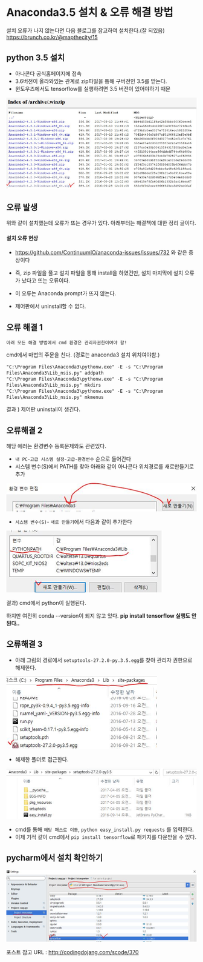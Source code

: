 # Anaconda3.5 설치 & 오류 해결 방법

설치 오류가 나지 않는다면 다음 블로그를 참고하여 설치한다.(잘 되있음)
https://brunch.co.kr/@mapthecity/15

## python 3.5 설치
- 아나콘다 공식홈페이지에 접속
- 3.6버전이 올라와있는 관계로 zip파일을 통해 구버전인 3.5를 받는다.
- 윈도우즈에서도 tensorflow를 실행하려면 3.5 버전이 있어야하기 때문

![1](/assets/1_fvy51j60b.JPG)


## 오류 발생
 위와 같이 설치했는데 오류가 뜨는 경우가 있다.
 아래부터는 해결책에 대한 정리 글이다.
#### 설치 오류 현상
- https://github.com/ContinuumIO/anaconda-issues/issues/732 와 같은 증상이다
- 즉, zip 파일을 풀고 설치 파일을 통해 install을 하였건만, 설치 마지막에 설치 오류가 났다고 뜨는 오류이다.

- 이 오류는 Anaconda prompt가 뜨지 않는다.
- 제어판에서 uninstall할 수 없다.

## 오류 해결 1
`아래 모든 해결 방법에서 cmd 환경은 관리자권한이여야 함!`

cmd에서 마법의 주문을 친다. (경로는 anaconda3 설치 위치여야함.)
```
"C:\Program Files\Anaconda3\pythonw.exe" -E -s "C:\Program Files\Anaconda3\Lib_nsis.py" addpath
"C:\Program Files\Anaconda3\pythonw.exe" -E -s "C:\Program Files\Anaconda3\Lib_nsis.py" mkdirs
"C:\Program Files\Anaconda3\pythonw.exe" -E -s "C:\Program Files\Anaconda3\Lib_nsis.py" mkmenus
```
결과 ) 제어판 uninstall이 생긴다.

## 오류해결 2
해당 에러는 환경변수 등록문제와도 관련있다.
- `내 PC`-`고급 시스템 설정`-`고급`-`환경변수` 순으로 들어간다
- 시스템 변수(S)에서 PATH를 찾아 아래와 같이 아나콘다 위치경로를 새로만들기로 추가

![2](/assets/2_r1yjfrd8k.JPG)


- `시스템 변수(S)`- `새로 만들기`에서 다음과 같이 추가한다

![3](/assets/3_vckrgn229.JPG)

결과) cmd에서 python이 실행된다.

하지만 여전히 conda --version이 되지 않고 있다.
**pip install tensorflow 실행도 안된다..**

## 오류해결 3

- 아래 그림의 경로에서 `setuptools-27.2.0-py.3.5.egg`를 찾아 관리자 권한으로 해제한다.

![4](/assets/4_ayugqo21b.JPG)

- 해제한 폴더로 접근한다.

![5](/assets/5_wnqhrhlm8.JPG)

- cmd를 통해 `해당 패스로 이동`,  `python easy_install.py requests` 를 입력한다.
- 이제 기적 같이 cmd에서 `pip install tensorflow`로 패키지를 다운받을 수 있다.

## pycharm에서 설치 확인하기

![6](/assets/6.JPG)


포스트 참고 URL : http://codingdojang.com/scode/370
